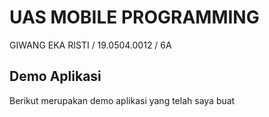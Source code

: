 
# UAS MOBILE PROGRAMMING
GIWANG EKA RISTI  / 19.0504.0012 / 6A


## Demo Aplikasi
Berikut merupakan demo aplikasi yang telah saya buat


